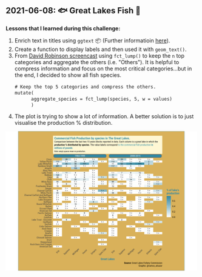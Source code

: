 ## 2021-06-08: :fish: Great Lakes Fish :tropical_fish:

**Lessons that I learned during this challenge:**

1. Enrich text in titles using `ggtext` 📦 (Further informatioin [here](https://github.com/wilkelab/ggtext)).
1. Create a function to display labels and then used it with `geom_text()`.
1. From [David Robinson screencast](https://www.youtube.com/watch?v=1Zj_JJYIk5o) using `fct_lump()` to keep the `n` top categories and aggregate the others (i.e. "Others"). It is helpful to compress information and focus on the most critical categories...but in the end, I decided to show all fish species.
    ```
    # Keep the top 5 categories and compress the others.
    mutate(
          aggregate_species = fct_lump(species, 5, w = values)
          )
    ```
1. The plot is trying to show a lot of information. A better solution is to just visualise the production % distribution. 


![./2021/2021-06-08_great_lakes/great_lake_production.png](https://github.com/alcazar90/TidyTuesday/blob/main/2021/2021-06-08_great_lakes/great_lake_production.png)



